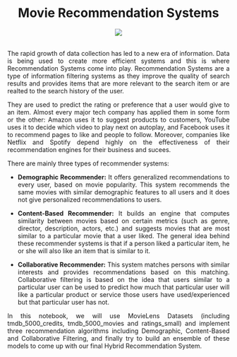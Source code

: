 <div align="center">
  
# Movie Recommendation Systems 
</div>

<div align="center">
<img src="https://user-images.githubusercontent.com/69224996/96219766-614fb480-0f3c-11eb-8aed-4a7b4c882f12.png" >
</div>

<br /> 

<div align="justify">

The rapid growth of data collection has led to a new era of information. Data is being used to create more efficient systems and this is where Recommendation Systems come into play. Recommendation Systems are a type of information filtering systems as they improve the quality of search results and provides items that are more relevant to the search item or are realted to the search history of the user.

They are used to predict the rating or preference that a user would give to an item. Almost every major tech company has applied them in some form or the other: Amazon uses it to suggest products to customers, YouTube uses it to decide which video to play next on autoplay, and Facebook uses it to recommend pages to like and people to follow. Moreover, companies like Netflix and Spotify depend highly on the effectiveness of their recommendation engines for their business and sucees.

There are mainly three types of recommender systems:

 - **Demographic Recommender:**
It offers generalized recommendations to every user, based on movie popularity. This system recommends the same movies with similar demographic features to all users and it does not give personalized recommendations to users.

- **Content-Based Recommender:**
It builds an engine that computes similarity between movies based on certain metrics (such as genre, director, description, actors, etc.) and suggests movies that are most similar to a particular movie that a user liked. The general idea behind these recommender systems is that if a person liked a particular item, he or she will also like an item that is similar to it. 

- **Collaborative Recommender:**
This system matches persons with similar interests and provides recommendations based on this matching. Collaborative filtering is based on the idea that users similar to a particular user can be used to predict how much that particular user will like a particular product or service those users have used/experienced but that particular user has not.

In this notebook, we will use MovieLens Datasets (including tmdb_5000_credits, tmdb_5000_movies and ratings_small) and implement three recommendation algorithms including Demographic, Content-Based and Collaborative Filtering, and finally try to build an ensemble of these models to come up with our final Hybrid Recommendation System.


</div>

